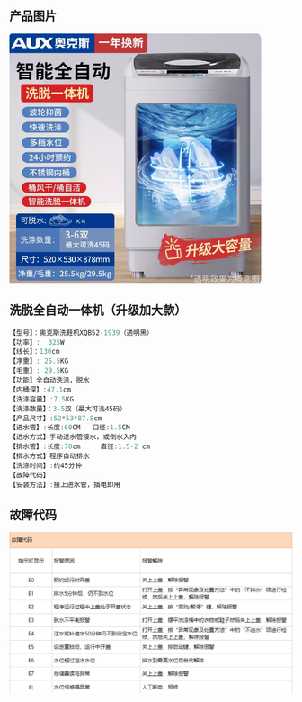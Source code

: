 ## 产品图片

![](洗脱全自动加大款.png)

## 洗脱全自动一体机（升级加大款）

```c#
【型号】：奥克斯洗鞋机XQB52-1939（透明黑）
【功率】:  325W
【线长】：130cm
【净重】: 25.5KG
【毛重】: 29.5KG
【功能】全自动洗涤，脱水
【内桶深】:47.1cm
【洗涤容量】:7.5KG
【洗涤数量】：3-5双（最大可洗45码）
【产品尺寸】:52*53*87.8cm
【进水管】:长度:60CM   口径:1.5CM
【进水方式】手动进水管接水，或倒水入内
【排水管】:长度:70cm     直径:1.5-2 cm
【排水方式】程序自动排水
【洗涤时间】:约45分钟
【故障代码】
【安装方法】:接上进水管，插电即用
```

## 故障代码

![](故障代码.png)
